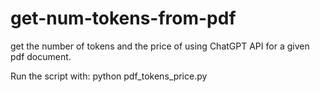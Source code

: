 # get-num-tokens-from-pdf
get the number of tokens and the price of using ChatGPT API for a given pdf document.

Run the script with:
python pdf_tokens_price.py <pdf-path>
